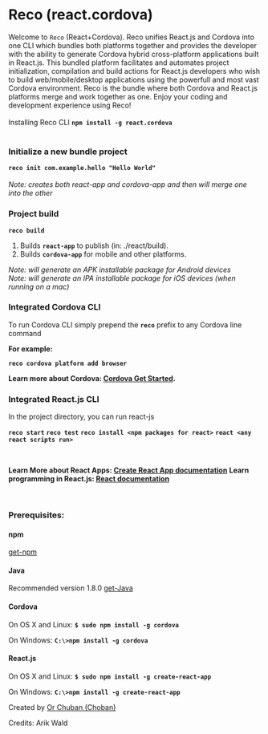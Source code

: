 # Reco (react.cordova)
Welcome to `Reco` (React+Cordova). Reco unifies React.js and Cordova into one CLI which
bundles both platforms together and provides the developer with the ability to generate Cordova hybrid cross-platform 
applications built in React.js. This bundled platform facilitates and automates project initialization, 
compilation and build actions for React.js developers who wish to build web/mobile/desktop applications using the powerfull and most vast Cordova environment. Reco is the bundle where both Cordova and React.js platforms merge and work together as one. Enjoy your
coding and development experience using Reco!
<br><br>
Installing Reco CLI **`npm install -g react.cordova`**
<br><br>
### Initialize a new bundle project
**`reco init com.example.hello "Hello World"`**<br><br>
*Note: creates both react-app and cordova-app and then will merge one into the other*
<br>

### Project build
**`reco build`**
1. Builds **`react-app`** to publish (in: ./react/build).
2. Builds **`cordova-app`** for mobile and other platforms.

*Note: will generate an APK installable package for Android devices*<br>
*Note: will generate an IPA installable package for iOS devices (when running on a mac)*
<br>

### Integrated Cordova CLI 
To run Cordova CLI simply prepend the **`reco`** prefix to any Cordova line command

**For example:**

**`reco cordova platform add browser`**

**Learn more about Cordova: [Cordova Get Started](https://cordova.apache.org/#getstarted).**

### Integrated React.js  CLI

In the project directory, you can run react-js

**`reco start`**
**`reco test`**
**`reco install <npm packages for react>`**
**`react <any react scripts run>`**

<br>


**Learn More about React Apps: [Create React App documentation](https://facebook.github.io/create-react-app/docs/getting-started)**
**Learn programming in React.js: [React documentation](https://reactjs.org/)**

<br>

### Prerequisites:
#### npm
[get-npm](https://www.npmjs.com/get-npm)

#### Java 
Recommended version 1.8.0 [get-Java](https://www.oracle.com/technetwork/java/javase/downloads/jdk8-downloads-2133151.html)

#### Cordova 
On OS X and Linux:
**`$ sudo npm install -g cordova`**

On Windows:
**`C:\>npm install -g cordova`**

#### React.js 
On OS X and Linux:
**`$ sudo npm install -g create-react-app`**

On Windows:
**`C:\>npm install -g create-react-app`**
<br>

Created by [Or Chuban (Choban)](https://www.linkedin.com/in/or-choban-028280125)

Credits: Arik Wald
